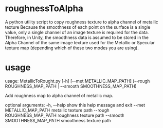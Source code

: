 # roughnessToAlpha
A python utility script to copy roughness texture to alpha channel of metallic texture
Because the smoothness of each point on the surface is a single value, only a single channel of an image texture is required for the data. Therefore, in Unity, the smoothness data is assumed to be stored in the Alpha Channel of the same image texture used for the Metallic or Specular texture map (depending which of these two modes you are using).

# usage
usage: MetallicToRought.py [-h] [--met METALLIC_MAP_PATH]
                           (--rough ROUGHNESS_MAP_PATH | --smooth SMOOTHNESS_MAP_PATH)

Add roughness map to alpha channel of metallic map.

optional arguments:
  -h, --help            show this help message and exit
  --met METALLIC_MAP_PATH
                        metallic texture path
  --rough ROUGHNESS_MAP_PATH
                        roughness texture path
  --smooth SMOOTHNESS_MAP_PATH
                        smoothness texture path
